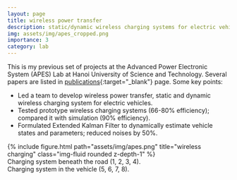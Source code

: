 ```yaml
---
layout: page
title: wireless power transfer
description: static/dynamic wireless charging systems for electric vehicles
img: assets/img/apes_cropped.png
importance: 3
category: lab
---
```

This is my previous set of projects at the Advanced Power Electronic System (APES) Lab at Hanoi University of Science and Technology. Several papers are listed in [publications](/../publications){:target="_blank"} page. Some key points:
- Led a team to develop wireless power transfer, static and dynamic wireless charging system for electric vehicles.
- Tested prototype wireless charging systems (66-80% efficiency); compared it with simulation (90% efficiency).
- Formulated Extended Kalman Filter to dynamically estimate vehicle states and parameters; reduced noises by 50%.

<div class="row justify-content-sm-center">
    <div class="col-sm-6 mt-3 mt-md-0">
        {% include figure.html path="assets/img/apes.png" title="wireless charging" class="img-fluid rounded z-depth-1" %}
    </div>
</div>
<div class="caption">
    Charging system beneath the road (1, 2, 3, 4). <br>
    Charging system in the vehicle (5, 6, 7, 8).
</div>